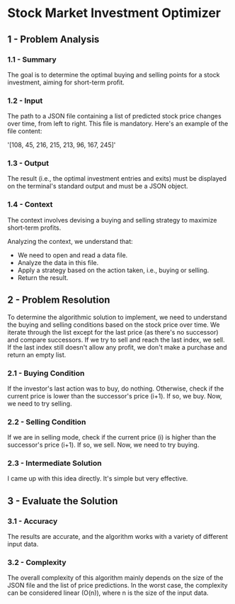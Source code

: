 # Stock Market Investment Optimizer

## 1 - Problem Analysis

### 1.1 - Summary
The goal is to determine the optimal buying and selling points for a stock investment, aiming for short-term profit.

### 1.2 - Input
The path to a JSON file containing a list of predicted stock price changes over time, from left to right. This file is mandatory. Here's an example of the file content:

'[108, 45, 216, 215, 213, 96, 167, 245]'


### 1.3 - Output
The result (i.e., the optimal investment entries and exits) must be displayed on the terminal's standard output and must be a JSON object.

### 1.4 - Context
The context involves devising a buying and selling strategy to maximize short-term profits.

Analyzing the context, we understand that:
- We need to open and read a data file.
- Analyze the data in this file.
- Apply a strategy based on the action taken, i.e., buying or selling.
- Return the result.

## 2 - Problem Resolution

To determine the algorithmic solution to implement, we need to understand the buying and selling conditions based on the stock price over time. We iterate through the list except for the last price (as there's no successor) and compare successors. If we try to sell and reach the last index, we sell. If the last index still doesn't allow any profit, we don't make a purchase and return an empty list.

### 2.1 - Buying Condition
If the investor's last action was to buy, do nothing.
Otherwise, check if the current price is lower than the successor's price (i+1).
If so, we buy. Now, we need to try selling.

### 2.2 - Selling Condition
If we are in selling mode, check if the current price (i) is higher than the successor's price (i+1). If so, we sell. Now, we need to try buying.

### 2.3 - Intermediate Solution
I came up with this idea directly. It's simple but very effective.

## 3 - Evaluate the Solution

### 3.1 - Accuracy
The results are accurate, and the algorithm works with a variety of different input data.

### 3.2 - Complexity
The overall complexity of this algorithm mainly depends on the size of the JSON file and the list of price predictions. In the worst case, the complexity can be considered linear (O(n)), where n is the size of the input data.
